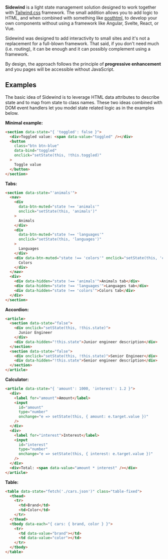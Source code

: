 **Sidewind** is a light state management solution designed to work together with [Tailwind.css](https://tailwindcss.com) framework. The small addition allows you to add logic to HTML, and when combined with something like [posthtml](https://www.npmjs.com/package/posthtml), to develop your own components without using a framework like Angular, Svelte, React, or Vue.

Sidewind was designed to add interactivity to small sites and it's not a replacement for a full-blown framework. That said, if you don't need much (i.e. routing), it can be enough and it can possibly complement using a framework.

By design, the approach follows the principle of **progressive enhancement** and you pages will be accessible without JavaScript.

## Examples

The basic idea of Sidewind is to leverage HTML data attributes to describe state and to map from state to class names. These two ideas combined with DOM event handlers let you model state related logic as in the examples below.

**Minimal example:**

```html
<section data-state="{ 'toggled': false }">
  <div>Toggled value: <span data-value="toggled" /></div>
  <button
    class="btn btn-blue"
    data-bind="toggled"
    onclick="setState(this, !this.toggled)"
  >
    Toggle value
  </button>
</section>
```

**Tabs:**

```html
<section data-state="'animals'">
  <nav>
    <div
      data-btn-muted="state !== 'animals'"
      onclick="setState(this, 'animals')"
    >
      Animals
    </div>
    <div
      data-btn-muted="state !== 'languages'"
      onclick="setState(this, 'languages')"
    >
      Languages
    </div>
    <div data-btn-muted="state !== 'colors'" onclick="setState(this, 'colors')">
      Colors
    </div>
  </nav>
  <div>
    <div data-hidden="state !== 'animals'">Animals tab</div>
    <div data-hidden="state !== 'languages'">Languages tab</div>
    <div data-hidden="state !== 'colors'">Colors tab</div>
  </div>
</section>
```

**Accordion:**

```html
<article>
  <section data-state="false">
    <div onclick="setState(this, !this.state)">
      Junior Engineer
    </div>
    <div data-hidden="!this.state">Junior engineer description</div>
  </section>
  <section data-state="false">
    <div onclick="setState(this, !this.state)">Senior Engineer</div>
    <div data-hidden="!this.state">Senior engineer description</div>
  </section>
</article>
```

**Calculator:**

```html
<article data-state="{ 'amount': 1000, 'interest': 1.2 }">
  <div>
    <label for="amount">Amount</label>
    <input
      id="amount"
      type="number"
      onchange="e => setState(this, { amount: e.target.value })"
    />
  </div>
  <div>
    <label for="interest">Interest</label>
    <input
      id="interest"
      type="number"
      onchange="e => setState(this, { interest: e.target.value })"
    />
  </div>
  <div>Total: <span data-value="amount * interest" /></div>
</article>
```

**Table:**

```html
<table data-state="fetch('./cars.json')" class="table-fixed">
  <thead>
    <tr>
      <td>Brand</td>
      <td>Color</td>
    </tr>
  </thead>
  <tbody data-each="{ cars: { brand, color } }">
    <tr>
      <td data-value="brand"></td>
      <td data-value="color"></td>
    </tr>
  </tbody>
</table>
```
